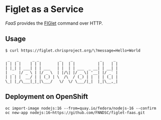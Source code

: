 # Figlet as a Service

_FaaS_ provides the [FIGlet](https://en.wikipedia.org/wiki/FIGlet)
command over HTTP.

## Usage

```shell
$ curl https://figlet.chrisproject.org/\?message=Hello+World

 _   _      _ _         _    _            _     _
| | | |    | | |       | |  | |          | |   | |
| |_| | ___| | | ___   | |  | | ___  _ __| | __| |
|  _  |/ _ \ | |/ _ \  | |/\| |/ _ \| '__| |/ _` |
| | | |  __/ | | (_) | \  /\  / (_) | |  | | (_| |
\_| |_/\___|_|_|\___/   \/  \/ \___/|_|  |_|\__,_|

```

## Deployment on OpenShift

```shell
oc import-image nodejs:16 --from=quay.io/fedora/nodejs-16 --confirm
oc new-app nodejs:16~https://github.com/FNNDSC/figlet-faas.git
```
